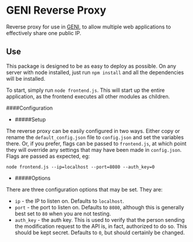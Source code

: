 GENI Reverse Proxy
==================

Reverse proxy for use in [GENI](http://www.geni.net/), to allow multiple web applications to effectively share one public IP.

Use
---

This package is designed to be as easy to deploy as possible.  On any server with node installed, just run `npm install` and all the dependencies will be installed.

To start, simply run `node frontend.js`.  This will start up the entire application, as the frontend executes all other modules as children.

####Configuration

* #####Setup

 The reverse proxy can be easily configured in two ways.  Either copy or rename the `default_config.json` file to  `config.json` and set the variables there.  Or, if you prefer, flags can be passed to `frontend.js`, at which point they will override any settings that may have been made in `config.json`.  Flags are passed as expected, eg:

```
node frontend.js --ip=localhost --port=8080 --auth_key=0
```

* #####Options

 There are three configuration options that may be set.  They are:

  * `ip` - the IP to listen on.  Defaults to `localhost`.
  * `port` - the port to listen on.  Defaults to `8080`, although this is generally best set to `80` when you are not testing.
  * `auth_key` - the auth key.  This is used to verify that the person sending the modification request to the API is, in fact, authorized to do so.  This should be kept secret.  Defaults to `0`, but should certainly be changed.
